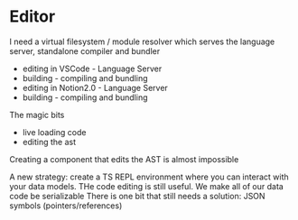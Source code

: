 # Editor

I need a virtual filesystem / module resolver which serves the language server, standalone compiler and bundler

- editing in VSCode - Language Server
- building - compiling and bundling
- editing in Notion2.0 - Language Server
- building - compiling and bundling

The magic bits
- live loading code
- editing the ast

Creating a component that edits the AST is almost impossible

A new strategy: create a TS REPL environment where you can interact with your data models.
THe code editing is still useful. 
We make all of our data code be serializable
There is one bit that still needs a solution: JSON symbols (pointers/references)